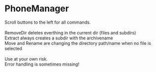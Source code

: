 PhoneManager
============

Scroll buttons to the left for all commands.<br />
<br />
RemoveDir deletes everthing in the current dir (files and subdirs) <br />
Extract always creates a subdir with the archivename<br />
Move and Rename are changing the directory path/name when no file is selected<br /><br />
Use at your own risk.<br />
Error handling is sometimes missing!<br />

